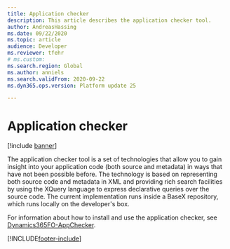 ```yaml
---
title: Application checker
description: This article describes the application checker tool.
author: AndreasHassing
ms.date: 09/22/2020
ms.topic: article
audience: Developer
ms.reviewer: tfehr
# ms.custom: 
ms.search.region: Global
ms.author: anniels
ms.search.validFrom: 2020-09-22
ms.dyn365.ops.version: Platform update 25

---
```


# Application checker

[!include [banner](../includes/banner.md)]

The application checker tool is a set of technologies that allow you to gain insight into your application code (both source and metadata) in ways that have not been possible before. The technology is based on representing both source code and metadata in XML and providing rich search facilities by using the XQuery language to express declarative queries over the source code. The current implementation runs inside a BaseX repository, which runs locally on the developer's box. 

For information about how to install and use the application checker, see [Dynamics365FO-AppChecker](https://github.com/microsoft/Dynamics365FO-AppChecker).



[!INCLUDE[footer-include](../../../includes/footer-banner.md)]